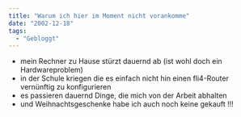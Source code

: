 ```yaml
---
title: "Warum ich hier im Moment nicht vorankomme"
date: "2002-12-18"
tags:
  - "Gebloggt"
---
```


- mein Rechner zu Hause stürzt dauernd ab (ist wohl doch ein Hardwareproblem)
- in der Schule kriegen die es einfach nicht hin einen fli4-Router vernünftig zu konfigurieren
- es passieren dauernd Dinge, die mich von der Arbeit abhalten
- und Weihnachtsgeschenke habe ich auch noch keine gekauft !!!

